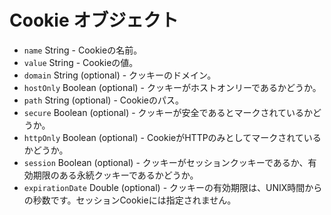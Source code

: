 # Cookie オブジェクト

* `name` String - Cookieの名前。
* `value` String - Cookieの値。
* `domain` String (optional) - クッキーのドメイン。
* `hostOnly` Boolean (optional) - クッキーがホストオンリーであるかどうか。
* `path` String (optional) - Cookieのパス。
* `secure` Boolean (optional) - クッキーが安全であるとマークされているかどうか。
* `httpOnly` Boolean (optional) - CookieがHTTPのみとしてマークされているかどうか。
* `session` Boolean (optional) - クッキーがセッションクッキーであるか、有効期限のある永続クッキーであるかどうか。
* `expirationDate` Double (optional) - クッキーの有効期限は、UNIX時間からの秒数です。セッションCookieには指定されません。
